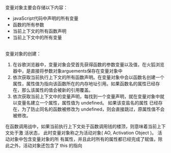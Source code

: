 变量对象主要会存储以下内容：

- javaScript代码中声明的所有变量
- 函数的所有参数
- 当前上下文的所有函数声明
- 当前上下文中的所有变量

<br />变量对象的创建：

1. 在谷歌浏览器中，变量对象会受首先获得函数的参数变量以及值，在火狐浏览器中，是直接将参数对象arguements保存在变量对象中
2. 依次获取当前执行上下文的所有函数声明。在变量对象中会以函数名创建一个属性，属性值为指向该函数所在的内存地址引用。如果函数名的属性已经存在，那么该属性的值会被新的引用覆盖。
3. 依次获取当前上下文中的变量声明，每找到一个变量声明，就在变量对象中就以变量名建立一个属性，属性值为 undefined。 如果该变盐名的属性
已经存在，为了防止同名的函数被修改为 undefined，则会直接跳过，原属性值不会被修改。



在函数调用战中，如果当前执行上下文处于函数调用钱的楼顶，则意味着当前上下文处于激
活状态， 此时变量对象称之为活动对象( AO, Activation Object )。 活动对象中包含变量对象的所
有属性，并且此时所有的属性都已经完成了赋值，除此之外，活动对象还包含了 this 的指向 
<br />					
				
			
		
	
